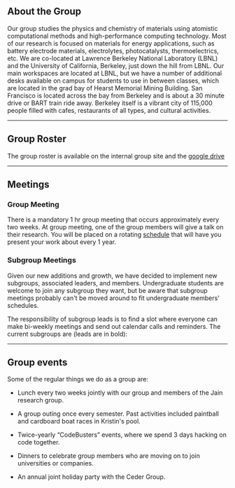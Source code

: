 ## About the Group <a name="about"></a>

Our group studies the physics and chemistry of materials using atomistic computational methods and high-performance computing technology. Most of our research is focused on materials for energy applications, such as battery electrode materials, electrolytes, photocatalysts, thermoelectrics, etc. We are co-located at Lawrence Berkeley National Laboratory (LBNL) and the University of California, Berkeley, just down the hill from LBNL. Our main workspaces are located at LBNL, but we have a number of additional desks available on campus for students to use in between classes, which are located in the grad bay of Hearst Memorial Mining Building. San Francisco is located across the bay from Berkeley and is about a 30 minute drive or BART train ride away. Berkeley itself is a vibrant city of 115,000 people filled with cafes, restaurants of all types, and cultural activities.

-----------------------------------------------------------------------------------------------------------------------------
## Group Roster <a name="roster"></a>

The group roster is available on the internal group site and the [google drive](https://sites.google.com/a/lbl.gov/perssongroup/group-info/group-roster)

-----------------------------------------------------------------------------------------------------------------------------
## Meetings <a name="meeting"></a>

### Group Meeting <a name="group"></a>
There is a mandatory 1 hr group meeting that occurs approximately every two weeks. At group meeting, one of the group members will give a talk on their research. You will be placed on a rotating [schedule](https://sites.google.com/a/lbl.gov/perssongroup/group-meeting) that will have you present your work about every 1 year.

### Subgroup Meetings <a name="sub"></a>
Given our new additions and growth, we have decided to implement new subgroups, associated leaders, and members. Undergraduate students are welcome to join any subgroup they want, but be aware that subgroup meetings probably can't be moved around to fit undergraduate members' schedules.

The responsibility of subgroup leads is to find a slot where everyone can make bi-weekly meetings and send out calendar calls and reminders. The current subgroups are (leads are in bold):

-----------------------------------------------------------------------------------------------------------------------------

## Group events

Some of the regular things we do as a group are:

* Lunch every two weeks jointly with our group and members of the Jain research group.

* A group outing once every semester. Past activities included paintball and cardboard boat races in Kristin's pool.

* Twice-yearly “CodeBusters” events, where we spend 3 days hacking on code together.

* Dinners to celebrate group members who are moving on to join universities or companies.

* An annual joint holiday party with the Ceder Group.

